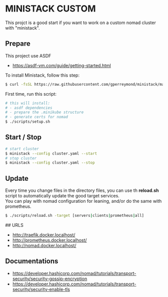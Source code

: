 # MINISTACK CUSTOM

This projct is a good start if you want to work on a custom nomad cluster with "ministack".

## Prepare

This project use ASDF
* https://asdf-vm.com/guide/getting-started.html

To install Ministack, follow this step:
```sh
$ curl -fsSL https://raw.githubusercontent.com/gperreymond/ministack/main/install | bash
```

First time, run this script:
```bash
# this will install:
# - asdf dependencies
# - prepare the .minikube structure
# - generate certs for nomad
$ ./scripts/setup.sh
```

## Start / Stop

```sh
# start cluster
$ ministack --config cluster.yaml --start
# stop cluster
$ ministack --config cluster.yaml --stop
```

## Update

Every time you change files in the directory files, you can use th __reload.sh__ script to automatically update the good target services.  
You can play with nomad configuration for leaning, and/or do the same with prometheus.

```sh
$ ./scripts/reload.sh -target [servers|clients|prometheus|all]
```

## URLS

* http://traefik.docker.localhost/
* http://prometheus.docker.localhost/
* http://nomad.docker.localhost/


## Documentations

* https://developer.hashicorp.com/nomad/tutorials/transport-security/security-gossip-encryption
* https://developer.hashicorp.com/nomad/tutorials/transport-security/security-enable-tls
